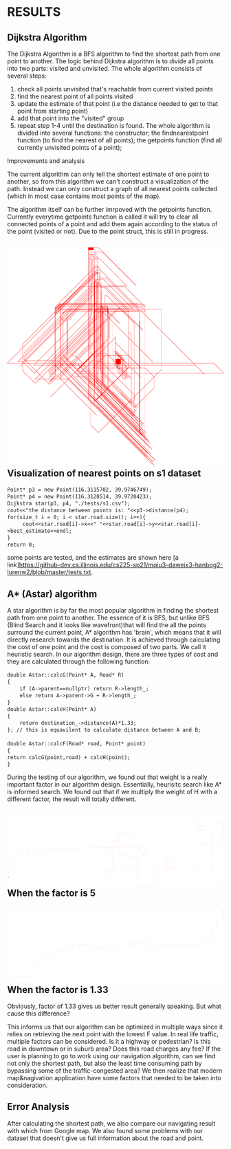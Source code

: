 # RESULTS

## Dijkstra Algorithm

The Dijkstra Algorithm is a BFS algorithm to find the shortest path from one point to another. The logic behind Dijkstra algorithm is to divide all points into two parts: visited and unvisited. The whole algorithm consists of several steps:
1. check all points unvisited that's reachable from current visited points
2. find the nearest point of all points visited
3. update the estimate of that point (i.e the distance needed to get to that point from starting point)
4. add that point into the "visited" group
5. repeat step 1-4 until the destination is found.
The whole algorithm is divided into several functions: 
the constructor; the findnearestpoint function (to find the nearest of all points); the getpoints function (find all currently unvisited points of a point);

Improvements and analysis

The current algorithm can only tell the shortest estimate of one point to another, so from this algorithm we can't construct a visualization of the path. Instead we can only construct a graph of all nearest points collected (which in most case contains most points of the map). 

The algorithm itself can be further imrpoved with the getpoints function. Currently everytime getpoints function is called it will try to clear all connected points of a point and add them again according to the status of the point (visited or not). Due to the point struct, this is still in progress.

![image](dddd.png)
Visualization of nearest points on s1 dataset
--------------------------------------------

    Point* p3 = new Point(116.3115702, 39.9746749);
    Point* p4 = new Point(116.3128514, 39.9720423);
    Dijkstra star(p3, p4, "./tests/s1.csv");
    cout<<"the distance between points is: "<<p3->distance(p4);
    for(size_t i = 0; i < star.road.size(); i++){
         cout<<star.road[i]->x<<" "<<star.road[i]->y<<star.road[i]->best_estimate<<endl;
    }
    return 0;
some points are tested, and the estimates are shown here [a link]https://github-dev.cs.illinois.edu/cs225-sp21/mqiu3-daweix3-hanbog2-lurenw2/blob/master/tests.txt.

## A* (Astar) algorithm

A star algorithm is by far the most popular algorithm in finding the shortest path from one point to another. The essence of it is BFS, but unlike BFS (Blind Search and it looks like wavefront)that will find the all the points surround the current point, A* algorithm has 'brain', which means that it will directly research towards the destination. It is achieved through calculating the cost of one point and the cost is composed of two parts. We call it heuristic search. In our algorithm design, there are three types of cost and they are calculated through the following function:



    double Astar::calcG(Point* A, Road* R) 
    {
    	if (A->parent==nullptr) return R->length_;
    	else return A->parent->G + R->length_;
    }
    double Astar::calcH(Point* A) 
    {
    	return destination_->distance(A)*1.33;
    }; // this is equavilent to calculate distance between A and B;

    double Astar::calcF(Road* road, Point* point) 
    {
    return calcG(point,road) + calcH(point);
    }

 
During the testing of our algorithm, we found out that weight is a really important factor in our algorithm design. Essentially, heurisitc search like A* is informed search. We found out that if we multiply the weight of H with a different factor, the result will totally different.

![image](factor5.png)
When the factor is 5
--------------------------------------------
![image](factor1.33.png)
When the factor is 1.33
--------------------------------------------
Obviously, factor of 1.33 gives us better result generally speaking. But what cause this difference?



This informs us that our algorithm can be optimized in multiple ways since it relies on retrieving the next point with the lowest F value. In real life traffic, multiple factors can be considered. Is it a highway or pedestrian? Is this road in downtown or in suburb area? Does this road charges any fee? If the user is planning to go to work using our navigation algorithm, can we find not only the shortest path, but also the least time consuming path by bypassing some of the traffic-congested area? We then realize that modern map&nagivation application have some factors that needed to be taken into consideration. 

## Error Analysis
After calculating the shortest path, we also compare our navigating result with which from Google map. We also found some problems with our dataset that doesn't give us full information about the road and point. 
